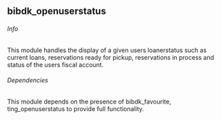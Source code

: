 ## bibdk_openuserstatus

###### Info
This module handles the display of a given users loanerstatus such as current
loans, reservations ready for pickup, reservations in process and status of the users fiscal account.

###### Dependencies
This module depends on the presence of bibdk_favourite, ting_openuserstatus to provide full functionality.
